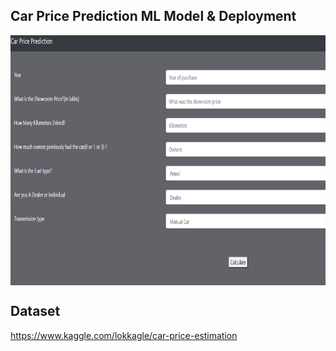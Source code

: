 ## Car Price Prediction ML Model & Deployment 

<img align="center" src="https://github.com/ItsSuru/Car-Price-Prediction-Deployment/blob/master/templates/demo.png" alt="Coder GIF" width="750" height="400">

## Dataset

https://www.kaggle.com/lokkagle/car-price-estimation
